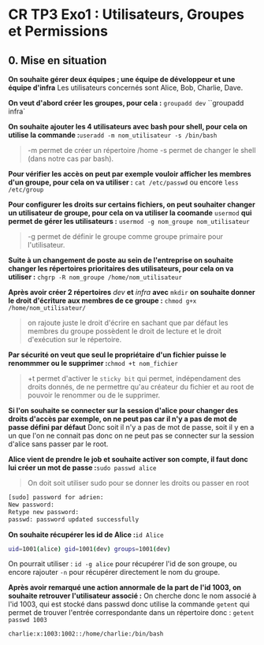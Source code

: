 # CR TP3 Exo1 : Utilisateurs, Groupes et Permissions

## 0. Mise en situation

**On souhaite gérer deux équipes ; une équipe de développeur et une équipe d'infra** 
Les utilisateurs concernés sont Alice, Bob, Charlie, Dave.

**On veut d'abord créer les groupes, pour cela :**
`groupadd dev`
``groupadd infra`

**On souhaite ajouter les 4 utilisateurs avec bash pour shell, pour cela on utilise la commande :**`useradd -m nom_utilisateur -s /bin/bash`
> -m permet de créer un répertoire /home
> -s permet de changer le shell (dans notre cas par bash).

**Pour vérifier les accès on peut par exemple vouloir afficher les membres d'un groupe, pour cela on va utiliser :**
`cat /etc/passwd` ou encore `less /etc/group`

**Pour configurer les droits sur certains fichiers, on peut souhaiter changer un utilisateur de groupe, pour cela on va utiliser la coomande** `usermod` **qui permet de gérer les utilisateurs :** `usermod -g nom_groupe nom_utilisateur` 
> -g permet de définir le groupe comme groupe primaire pour l'utilisateur.

**Suite à un changement de poste au sein de l'entreprise on souhaite changer les répertoires prioritaires des utilisateurs, pour cela on va utiliser :**
`chgrp -R nom_groupe /home/nom_utilisateur`

**Après avoir créer 2 répertoires** *dev* **et** *infra* **avec** `mkdir` **on souhaite donner le droit d'écriture aux membres de ce groupe :**
`chmod g+x /home/nom_utilisateur/`
> on rajoute juste le droit d'écrire en sachant que par défaut les membres du groupe possèdent le droit de lecture et le droit d'exécution sur le répertoire. 

**Par sécurité on veut que seul le propriétaire d'un fichier puisse le renommmer ou le supprimer :**`chmod +t nom_fichier`
> +t permet d'activer le `sticky bit` qui permet, indépendament des droits donnés, de ne permettre qu'au créateur du fichier et au root de pouvoir le renommer ou de le supprimer.

**Si l'on souhaite se connecter sur la session d'alice pour changer des droits d'accès par exemple, on ne peut pas car il n'y a pas de mot de passe défini par défaut**
Donc soit il n'y a pas de mot de passe, soit il y en a un que l'on ne connait pas donc on ne peut pas se connecter sur la session d'alice sans passer par le root.

**Alice vient de prendre le job et souhaite activer son compte, il faut donc lui créer un mot de passe :**`sudo passwd alice`
> On doit soit utiliser sudo pour se donner les droits ou passer en root
```bash
[sudo] password for adrien:
New password:
Retype new password:
passwd: password updated successfully
```

**On souhaite récupérer les id de Alice :**`id Alice`
```bash
uid=1001(alice) gid=1001(dev) groups=1001(dev)
```
On pourrait utiliser : `id -g alice` pour récupérer l'id de son groupe, ou encore rajouter `-n` pour récupérer directement le nom du groupe.

**Après avoir remarqué une action annormale de la part de l'id 1003, on souhaite retrouver l'utilisateur associé :** 
On cherche donc le nom associé à l'id 1003, qui est stocké dans passwd donc utilise la commande `getent` qui permet de trouver l'entrée correspondante dans un répertoire donc : `getent passwd 1003`
```bash
charlie:x:1003:1002::/home/charlie:/bin/bash
```
